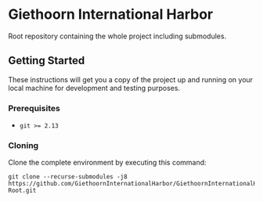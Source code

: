 # Giethoorn International Harbor

Root repository containing the whole project including submodules.

## Getting Started

These instructions will get you a copy of the project up and running on your local machine for development and testing purposes.

### Prerequisites

* `git >= 2.13`

### Cloning

Clone the complete environment by executing this command:

```
git clone --recurse-submodules -j8 https://github.com/GiethoornInternationalHarbor/GiethoornInternationalHarbor-Root.git
```
